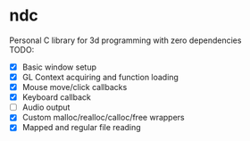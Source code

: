 # ndc
Personal C library for 3d programming with zero dependencies<br>
TODO:
 - [x] Basic window setup
 - [x] GL Context acquiring and function loading
 - [x] Mouse move/click callbacks
 - [x] Keyboard callback
 - [ ] Audio output
 - [x] Custom malloc/realloc/calloc/free wrappers
 - [x] Mapped and regular file reading